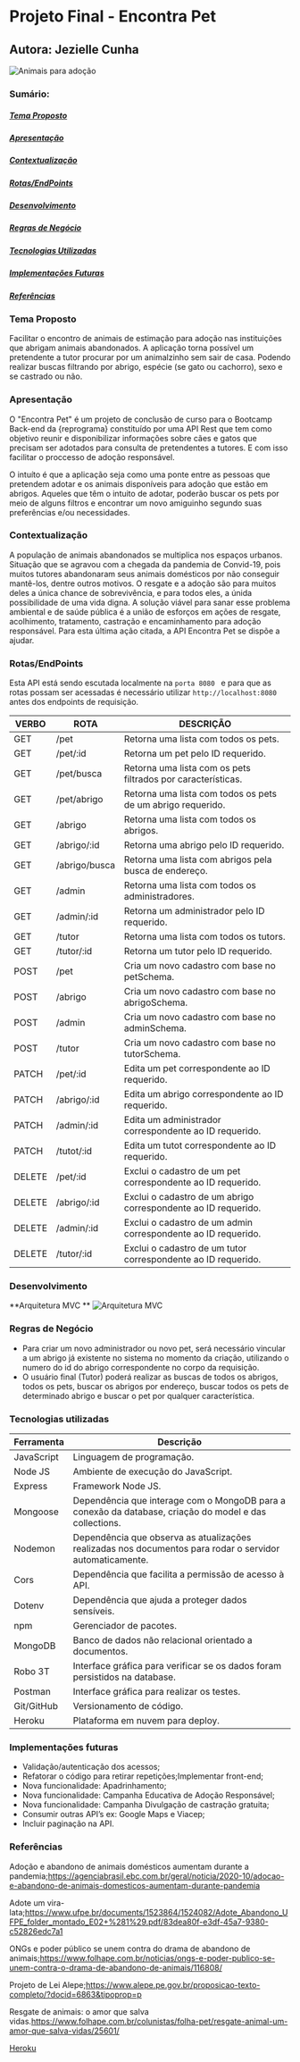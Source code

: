 # Projeto Final - Encontra Pet 

Autora: Jezielle Cunha
---

![Animais para adoção](animaisdomestico.jpg)




### Sumário:

##### [Tema Proposto](#tema-proposto-1)

##### [Apresentação](#apresentação-1)

##### [Contextualização](#contextualização-1)

##### [Rotas/EndPoints](#rotasendpoints-1)

##### [Desenvolvimento](#desenvolvimento-1)

##### [Regras de Negócio](#regras-de-negócio-1)

##### [Tecnologias Utilizadas](#tecnologias-utilizadas-1)

##### [Implementações Futuras](#implementações-futuras-1)

##### [Referências](#referências-1)


### Tema Proposto

Facilitar o encontro de animais de estimação para adoção nas instituições que abrigam animais abandonados. A aplicação torna possível um pretendente a tutor procurar por um animalzinho sem sair de casa. Podendo realizar buscas filtrando por abrigo, espécie (se gato ou cachorro), sexo e se castrado ou não.  

### Apresentação 

O "Encontra Pet" é um projeto de conclusão de curso para o Bootcamp Back-end da {reprograma} constituído por uma API Rest que tem como objetivo reunir e disponibilizar informações sobre cães e gatos que precisam ser adotados para consulta de pretendentes a tutores. E com isso facilitar o proccesso de adoção responsável.

O intuíto é que a aplicação seja como uma ponte entre as pessoas que pretendem adotar e os animais disponíveis para adoção que estão em abrigos. Aqueles que têm o intuito de adotar, poderão buscar os pets por meio de alguns filtros e  encontrar um novo amiguinho segundo suas preferências e/ou necessidades. 

### Contextualização

A população de animais abandonados se multiplica nos espaços urbanos. Situação que se agravou com a chegada da pandemia de Convid-19, pois muitos tutores abandonaram seus animais domésticos por não conseguir mantê-los, dentre outros motivos. O resgate e a adoção são para muitos deles a única chance de sobrevivência, e para todos eles, a únida possibilidade de uma vida digna.
A solução viável para sanar esse problema ambiental e de saúde pública é a união de esforços em ações de resgate, acolhimento, tratamento, castração e encaminhamento para adoção responsável. Para esta última ação citada, a API Encontra Pet se dispõe a ajudar.
### Rotas/EndPoints

Esta API está sendo escutada localmente na ``porta 8080 `` e para que as rotas possam ser acessadas é necessário utilizar ``http://localhost:8080`` antes dos endpoints de requisição.

|VERBO | ROTA | DESCRIÇÃO|
|------|------|----------|
|GET | /pet | Retorna uma lista com todos os pets.|
|GET | /pet/:id | Retorna um pet pelo ID requerido.|
|GET | /pet/busca | Retorna uma lista com os pets filtrados por características.|
|GET | /pet/abrigo | Retorna uma lista com todos os pets de um abrigo requerido.
|GET | /abrigo | Retorna uma lista com todos os abrigos.|
|GET | /abrigo/:id | Retorna uma abrigo pelo ID requerido. |
|GET | /abrigo/busca | Retorna uma lista com abrigos pela busca de endereço. |
|GET | /admin | Retorna uma lista com todos os administradores.|
|GET | /admin/:id | Retorna um administrador pelo ID requerido. |
|GET | /tutor | Retorna uma lista com todos os tutors.|
|GET | /tutor/:id | Retorna um tutor pelo ID requerido. |
|POST | /pet | Cria um novo cadastro com base no petSchema.|
|POST | /abrigo | Cria um novo cadastro com base no abrigoSchema.|
|POST | /admin | Cria um novo cadastro com base no adminSchema.|
|POST | /tutor | Cria um novo cadastro com base no tutorSchema.|
|PATCH | /pet/:id | Edita um pet correspondente ao ID requerido.|
|PATCH | /abrigo/:id | Edita um abrigo correspondente ao ID requerido.|
|PATCH | /admin/:id | Edita um administrador correspondente ao ID requerido.|
|PATCH | /tutot/:id | Edita um tutot correspondente ao ID requerido.|
|DELETE | /pet/:id | Exclui o cadastro de um pet correspondente ao ID requerido.|
|DELETE | /abrigo/:id |Exclui o cadastro de um abrigo correspondente ao ID requerido.|
|DELETE | /admin/:id | Exclui o cadastro de um admin correspondente ao ID requerido.|
|DELETE | /tutor/:id | Exclui o cadastro de um tutor correspondente ao ID requerido.|

### Desenvolvimento
**Arquitetura MVC **
![Arquitetura MVC](arquiteturaMVC-EncontraPet.jpg)


### Regras de Negócio ###
* Para criar um novo administrador ou novo pet, será necessário vincular a um abrigo já existente no sistema no momento da criação, utilizando o numero do id do abrigo correspondente no corpo da requisição.
* O usuário final (Tutor) poderá realizar as buscas de todos os abrigos, todos os pets, buscar os abrigos por endereço, buscar todos os pets de determinado abrigo e buscar o pet por qualquer característica.

### Tecnologias utilizadas

                                                                                         
|Ferramenta | Descrição |
|-----------|-----------|
|JavaScript | Linguagem de programação. |
Node JS | Ambiente de execução do JavaScript. |
|Express | Framework Node JS. |
|Mongoose | Dependência que interage com o MongoDB para a conexão da database, criação do model e das collections. |
|Nodemon | Dependência que observa as atualizações realizadas nos documentos para rodar o    servidor automaticamente. |
|Cors | Dependência que facilita a permissão de acesso à API. |
|Dotenv | Dependência que ajuda a proteger dados sensíveis.           
|npm |  Gerenciador de pacotes. |
|MongoDB |  Banco de dados não relacional orientado a documentos. |
|Robo 3T | Interface gráfica para verificar se os dados foram persistidos na database. |
|Postman | Interface gráfica para realizar os testes. |
|Git/GitHub | Versionamento de código. |
|Heroku | Plataforma em nuvem para deploy. |                        
                                                       

### Implementações futuras

* Validação/autenticação dos acessos;
* Refatorar o código para retirar repetições;Implementar front-end;
* Nova funcionalidade: Apadrinhamento;
* Nova funcionalidade: Campanha Educativa de Adoção Responsável;
* Nova funcionalidade: Campanha Divulgação de castração gratuita;
* Consumir outras API’s ex: Google Maps e Viacep;
* Incluir paginação na API.



### Referências

Adoção e abandono de animais domésticos aumentam durante a pandemia;<https://agenciabrasil.ebc.com.br/geral/noticia/2020-10/adocao-e-abandono-de-animais-domesticos-aumentam-durante-pandemia>

Adote um vira-lata;<https://www.ufpe.br/documents/1523864/1524082/Adote_Abandono_UFPE_folder_montado_E02+%281%29.pdf/83dea80f-e3df-45a7-9380-c52826edc7a1>

ONGs e poder público se unem contra do drama de abandono de animais;<https://www.folhape.com.br/noticias/ongs-e-poder-publico-se-unem-contra-o-drama-de-abandono-de-animais/116808/>

Projeto de Lei Alepe;<https://www.alepe.pe.gov.br/proposicao-texto-completo/?docid=6863&tipoprop=p>

Resgate de animais: o amor que salva vidas.<https://www.folhape.com.br/colunistas/folha-pet/resgate-animal-um-amor-que-salva-vidas/25601/>

[Heroku](https://encontrapet-projeto.herokuapp.com/)



